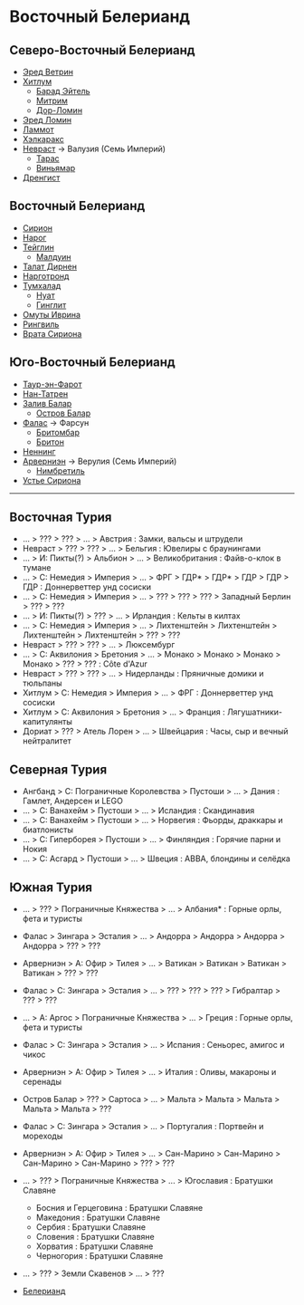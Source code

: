 # Восточный Белерианд

## Северо-Восточный Белерианд

*   [Эред Ветрин](Эред%20Ветрин.md)
*   [Хитлум](Хитлум.md)
    *   [Барад Эйтель](Барад%20Эйтель.md)
    *   [Митрим](Митрим.md)
    *   [Дор-Ломин](Дор-Ломин.md)
*   [Эред Ломин](Эред%20Ломин.md)
*   [Ламмот](Ламмот.md)
*   [Хэлкаракс](Хэлкаракс.md)
*   [Невраст](Невраст.md)           ->  Валузия (Семь Империй)
    *   [Тарас](Тарас.md)
    *   [Виньямар](Виньямар.md)
*   [Дренгист](Дренгист.md)

## Восточный Белерианд

*   [Сирион](Сирион.md)
*   [Нарог](Нарог.md)
*   [Тейглин](Тейглин.md)
    *   [Малдуин](Малдуин.md)
*   [Талат Дирнен](Талат%20Дирнен.md)
*   [Нарготронд](Нарготронд.md)
*   [Тумхалад](Тумхалад.md)
    *   [Нуат](Нуат.md)
    *   [Гинглит](Гинглит.md)
*   [Омуты Иврина](Эйтель%20Иврин.md)
*   [Рингвиль](Рингвиль.md)
*   [Врата Сириона](Врата%20Сириона.md)

## Юго-Восточный Белерианд

*   [Таур-эн-Фарот](Таур-эн-Фарот.md)
*   [Нан-Татрен](Нан-Татрен.md)
*   [Залив Балар](Залив%20Балар.md)
    *   [Остров Балар](Остров%20Балар.md)
*   [Фалас](Фалас.md)           ->  Фарсун
    *   [Бритомбар](Бритомбар.md)
    *   [Бритон](Бритон.md)
*   [Неннинг](Неннинг.md)
*   [Арверниэн](Арверниэн.md)   ->  Верулия (Семь Империй)
    *   [Нимбретиль](Нимбретиль.md)
*   [Устье Сириона](Устье%20Сириона.md)

----

## Восточная Турия

*   ...     >   ???             >   ???         >   ... >   Австрия         :   Замки, вальсы и штрудели
*   Невраст >   ???             >   ???         >   ... >   Бельгия         :   Ювелиры с браунингами
*   ...     >   И:  Пикты(?)    >   Альбион     >   ... >   Великобритания  :   Файв-о-клок в тумане
*   ...     >   С:  Немедия     >   Империя     >   ... >   ФРГ         >   ГДР*            >   ГДР*            >   ГДР             >   ГДР             >   ГДР :   Доннерветтер унд сосиски
*   ...     >   С:  Немедия     >   Империя     >   ... >   ???         >   ???             >   ???             >   Западный Берлин >   ???             >   ???
*   ...     >   И:  Пикты(?)    >   ???         >   ... >   Ирландия        :   Кельты в килтах
*   ...     >   С:  Немедия     >   Империя     >   ... >   Лихтенштейн >   Лихтенштейн     >   Лихтенштейн     >   Лихтенштейн     >   ???             >   ???
*   Невраст >   ???             >   ???         >   ... >   Люксембург
*   ...     >   С:  Аквилония   >   Бретония    >   ... >   Монако      >   Монако          >   Монако          >   Монако          >   ???             >   ??? :   Côte d'Azur
*   Невраст >   ???             >   ???         >   ... >   Нидерланды      :   Пряничные домики и тюльпаны
*   Хитлум  >   С:  Немедия     >   Империя     >   ... >   ФРГ             :   Доннерветтер унд сосиски
*   Хитлум  >   С:  Аквилония   >   Бретония    >   ... >   Франция         :   Лягушатники-капитулянты
*   Дориат  >   ???             >   Атель Лорен >   ... >   Швейцария       :   Часы, сыр и вечный нейтралитет

## Северная Турия

*   Ангбанд >   С:  Пограничные Королевства >   Пустоши >   ... >   Дания       :   Гамлет, Андерсен и LEGO
*   ...     >   С:  Ванахейм                >   Пустоши >   ... >   Исландия    :   Скандинавия
*   ...     >   С:  Ванахейм                >   Пустоши >   ... >   Норвегия    :   Фьорды, драккары и биатлонисты
*   ...     >   С:  Гиперборея              >   Пустоши >   ... >   Финляндия   :   Горячие парни и Нокия
*   ...     >   С:  Асгард                  >   Пустоши >   ... >   Швеция      :   ABBA, блондины и селёдка

## Южная Турия

*   ...             >   ???             >   Пограничные Княжества   >   ... >   Албания*    :   Горные орлы, фета и туристы
*   Фалас           >   Зингара         >   Эсталия                 >   ... >   Андорра     >   Андорра         >   Андорра         >   Андорра         >   ???             >   ???
*   Арверниэн       >   А:  Офир        >   Тилея                   >   ... >   Ватикан     >   Ватикан         >   Ватикан         >   Ватикан         >   ???             >   ???
*   Фалас           >   С:  Зингара     >   Эсталия                 >   ... >   ???         >   ???             >   ???             >   Гибралтар       >   ???             >   ???
*   ...             >   А:  Аргос       >   Пограничные Княжества   >   ... >   Греция      :   Горные орлы, фета и туристы
*   Фалас           >   С:  Зингара     >   Эсталия                 >   ... >   Испания     :   Сеньорес, амигос и чикос
*   Арверниэн       >   А:  Офир        >   Тилея                   >   ... >   Италия      :   Оливы, макароны и серенады
*   Остров Балар    >   ???             >   Сартоса                 >   ... >   Мальта      >   Мальта          >   Мальта          >   Мальта          >   Мальта          >   ???
*   Фалас           >   С:  Зингара     >   Эсталия                 >   ... >   Португалия  :   Портвейн и мореходы
*   Арверниэн       >   А:  Офир        >   Тилея                   >   ... >   Сан-Марино  >   Сан-Марино      >   Сан-Марино      >   Сан-Марино      >   ???             >   ???
*   ...             >   ???             >   Пограничные Княжества   >   ... >   Югославия   :   Братушки Славяне
    *   Босния и Герцеговина    :   Братушки Славяне
    *   Македония               :   Братушки Славяне
    *   Сербия                  :   Братушки Славяне
    *   Словения                :   Братушки Славяне
    *   Хорватия                :   Братушки Славяне
    *   Черногория              :   Братушки Славяне
*   ...             >   ???             >   Земли Скавенов          >   ... >   ???


*   [Белерианд](index.md)
